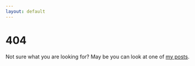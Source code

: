 ```yaml
---
layout: default
---
```


# 404

Not sure what you are looking for? May be you can look at one of [my posts](/).
